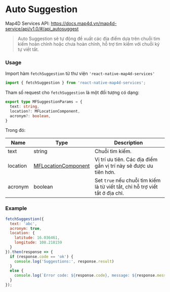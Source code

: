 # Auto Suggestion

Map4D Services API: <https://docs.map4d.vn/map4d-service/api/v1.0/#/api_autosuggest>

> Auto Suggestion sẽ tự động đề xuất các địa điểm dựa trên chuỗi tìm kiếm hoàn chỉnh hoặc chưa hoàn chỉnh, hỗ trợ tìm kiếm với chuỗi ký tự viết tắt.

### Usage

Import hàm `fetchSuggestion` từ thư viện `'react-native-map4d-services'`

```js
import { fetchSuggestion } from 'react-native-map4d-services';
```

Tham số request cho `fetchSuggestion` là một đối tượng có dạng:

```ts
export type MFSuggestionParams = {
  text: string,
  location?: MFLocationComponent,
  acronym?: boolean,
}
```

Trong đó:

| Name         | Type                                                        | Description                                                                  |
|--------------|-------------------------------------------------------------|------------------------------------------------------------------------------|
| text         | string                                                      | Chuỗi tìm kiếm.                                                              |
| location     | [MFLocationComponent](components/location-component.md)     | Vị trí ưu tiên. Các địa điểm gần vị trí này sẽ được ưu tiên hơn.             |
| acronym      | boolean                                                     | Set `true` nếu chuỗi tìm kiếm là từ viết tắt, chỉ hỗ trợ viết tắt ở địa chỉ. |



### Example

```js
fetchSuggestion({
  text: 'abc',
  acronym: true,
  location: {
    latitude: 16.036461,
    longitude: 108.218159
  }
}).then(response => {
  if (response.code == 'ok') {
    console.log('Suggestions:', response.result)
  }
  else {
    console.log(`Error code: ${response.code}, message: ${response.message}`);
  }
});
```

